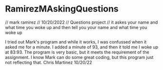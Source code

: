 # RamirezMAskingQuestions
//  mark ramirez
//  10/20/2022
//  Questions project
// it askes your name and what time you woke up and then tell you your name and what time you woke up

I tried out Mark's program and while it works, I was confussed when it asked me for a minute. I added a minute of 93, and then it told me I woke up at 83:93. The program is very basic, but it meets the requirement of the assignment. I know Mark can do some great coding, but this program just not reflecting that. 
Chris Martinez 10/20/22